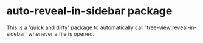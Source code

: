 # auto-reveal-in-sidebar package

This is a 'quick and dirty' package to automatically call 'tree-view:reveal-in-sidebar' whenever a file is opened.
